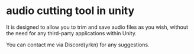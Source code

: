 # audio cutting tool in unity

It is designed to allow you to trim and save audio files as you wish, without the need for any third-party applications within Unity.

You can contact me via Discord(yrkn) for any suggestions. 
